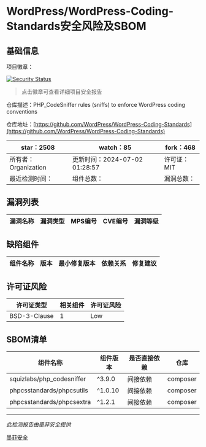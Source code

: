 # WordPress/WordPress-Coding-Standards安全风险及SBOM

## 基础信息

项目徽章：

[![Security Status](https://www.murphysec.com/platform3/v31/badge/1811477031917305856.svg)](https://www.murphysec.com/console/report/1765089741855166464/1811477031917305856)

> 点击徽章可查看详细项目安全报告

仓库描述：PHP_CodeSniffer rules (sniffs) to enforce WordPress coding conventions

仓库地址：[https://github.com/WordPress/WordPress-Coding-Standards](https://github.com/WordPress/WordPress-Coding-Standards)

| star：2508 | watch：85 | fork：468 |
| ----------- | -------------- | ------------ |
| 所有者：Organization | 更新时间：2024-07-02 01:28:57 | 许可证：MIT |
| 最近检测时间： | 组件总数： | 漏洞总数： |




## 漏洞列表

| 漏洞名称 | 漏洞类型 | MPS编号 | CVE编号 | 漏洞等级 |
| ------- | ------ | ------- | ------ | ----- |





## 缺陷组件

| 组件名称 | 版本 | 最小修复版本 | 依赖关系 | 修复建议 |
| -------- | ---- | ------------ | -------- | -------- |





## 许可证风险

| 许可证类型 | 相关组件 | 许可证风险 |
| ---------- | -------- | ---------- |
|BSD-3-Clause|1|Low|




## SBOM清单

| 组件名称 | 组件版本 | 是否直接依赖 | 仓库 |
| -------- | -------- | ------------ | ---- |
|squizlabs/php_codesniffer|^3.9.0|间接依赖|composer|
|phpcsstandards/phpcsutils|^1.0.10|间接依赖|composer|
|phpcsstandards/phpcsextra|^1.2.1|间接依赖|composer|


------

*此检测报告由墨菲安全提供*

[墨菲安全](www.murphysec.com)